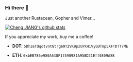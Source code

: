 ### Hi there 👋

Just another Rustacean, Gopher and Vimer...

[![Cheng JIANG's github stats](https://github-readme-stats.vercel.app/api?username=gopherj&theme=gruvbox)](https://github.com/gopherj/github-readme-stats)

If you appreciate my work, buy me a coffee!

- **DOT**: `5DhZeTQqotvntGtrg69T2VK9pzUPXHiVyGUTmp5XFTDTT7ME`

- **ETH**: `0xbEB786e980A630F1f590981A958D21Eff0809A8B`
